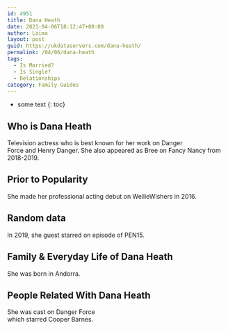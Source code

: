 ```yaml
---
id: 4951
title: Dana Heath
date: 2021-04-06T18:12:47+00:00
author: Laima
layout: post
guid: https://ukdataservers.com/dana-heath/
permalink: /04/06/dana-heath
tags:
  - Is Married?
  - Is Single?
  - Relationships
category: Family Guides
---
```


* some text
{: toc}


## Who is Dana Heath
                  
                  
                  
Television actress who is best known for her work on Danger Force and Henry Danger. She also appeared as Bree on Fancy Nancy from 2018-2019. 
                  
              
            
              
            
                
                
                
## Prior to Popularity
                  
                  
                  
She made her professional acting debut on WellieWishers in 2016.
                  
              
            
              
            
                
                
                
## Random data
                  
                  
                  
In 2019, she guest starred on episode of PEN15.
                  
              
            
              
            
                
                
                
## Family & Everyday Life of Dana Heath
                  
                  
                  
She was born in Andorra. 
                  
              
            
              
            
                
                
                
## People Related With Dana Heath
                  
                  
                  
She was cast on Danger Force<br /> which starred Cooper Barnes. 
                  
              
            
              
            
                
              
            
              
              
            
            
              
            
          
          
          